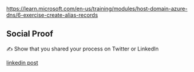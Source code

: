 https://learn.microsoft.com/en-us/training/modules/host-domain-azure-dns/6-exercise-create-alias-records

## Social Proof

✍️ Show that you shared your process on Twitter or LinkedIn

[linkedin post](https://www.linkedin.com/posts/andrew-leddy_100daysofcloud-activity-7161178610257518592-E6wo?utm_source=share&utm_medium=member_desktop)
